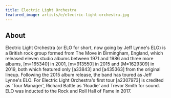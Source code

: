```yaml
---
title: Electric Light Orchestra
featured_image: artists/e/electric-light-orchestra.jpg
---
```

## About

Electric Light Orchestra (or ELO for short, now going by Jeff Lynne's ELO) is a British rock group formed from The Move in Birmingham, England, which released eleven studio albums between 1971 and 1986 and three more albums,
 [m=165340] in 2001, [m=913550] in 2015 and [M=1629309] in 2019, both which featured only [a33843] and [a435363] from the original lineup. Following the 2015 album release, the band has toured as Jeff Lynne's ELO.
For Electric Light Orchestra's first tour [a2307973] is credited as 'Tour Manager', Richard Battle as 'Roadie' and Trevor Smith for sound.
ELO was inducted to the Rock and Roll Hall of Fame in 2017.
